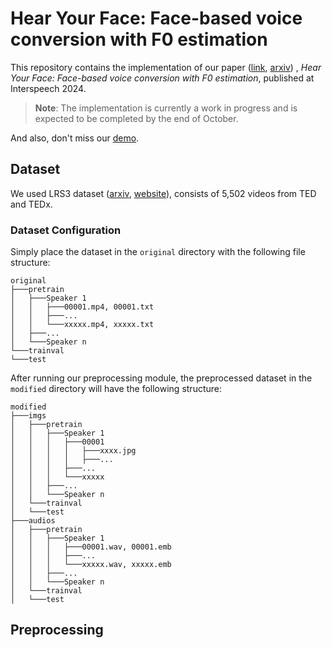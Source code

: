 # Hear Your Face: Face-based voice conversion with F0 estimation
This repository contains the implementation of our paper
([link](https://www.isca-archive.org/interspeech_2024/lee24d_interspeech.html),
[arxiv](https://www.arxiv.org/abs/2408.09802))
, _Hear Your Face: Face-based voice conversion with F0 estimation_, published at Interspeech 2024.

> **Note**: The implementation is currently a work in progress and is expected to be completed by the end of October.

And also, don't miss our [demo](https://jaejunl.github.io/HYFace_Demo/).

## Dataset
We used LRS3 dataset ([arxiv](https://arxiv.org/abs/1809.00496), [website](https://mmai.io/datasets/lip_reading/)), consists of 5,502 videos from TED and TEDx.

### Dataset Configuration
Simply place the dataset in the `original` directory with the following file structure:
```
original
├───pretrain
│   ├───Speaker 1
│   │   ├───00001.mp4, 00001.txt
│   │   ├───...
│   │   └───xxxxx.mp4, xxxxx.txt
│   ├───...
│   └───Speaker n
└───trainval
└───test
```
After running our preprocessing module, the preprocessed dataset in the `modified` directory will have the following structure:
```
modified
├───imgs
│   ├───pretrain
│   │   ├───Speaker 1
│   │   │   ├───00001
│   │   │   │   ├───xxxx.jpg
│   │   │   │   ├───...
│   │   │   ├───...
│   │   │   └───xxxxx
│   │   ├───...
│   │   └───Speaker n
│   └───trainval
│   └───test
├───audios
│   ├───pretrain
│   │   ├───Speaker 1
│   │   │   ├───00001.wav, 00001.emb
│   │   │   ├───...
│   │   │   └───xxxxx.wav, xxxxx.emb
│   │   ├───...
│   │   └───Speaker n
│   └───trainval
│   └───test
```


## Preprocessing


